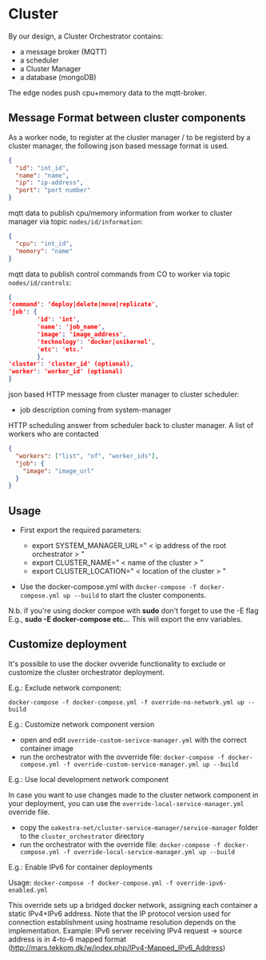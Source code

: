 # Cluster

By our design, a Cluster Orchestrator contains:

- a message broker (MQTT)
- a scheduler
- a Cluster Manager
- a database (mongoDB)

The edge nodes push cpu+memory data to the mqtt-broker.

## Message Format between cluster components

As a worker node, to register at the cluster manager / to be registerd by a cluster manager, the following json based message format is used.

```json
{
  "id": "int_id",
  "name": "name",
  "ip": "ip-address",
  "port": "port number"
}
```

mqtt data to publish cpu/memory information from worker to cluster manager via topic `nodes/id/information`:

```json
{
  "cpu": "int_id",
  "memory": "name"
}
```

mqtt data to publish control commands from CO to worker via topic `nodes/id/controls`:

```json
{
'command': 'deploy|delete|move|replicate',
'job': {
        'id': 'int',
        'name': 'job_name',
        'image': 'image_address',
        'technology': 'docker|unikernel',
        'etc': 'etc.'
        },
'cluster': 'cluster_id' (optional),
'worker': 'worker_id' (optional)
}
```

json based HTTP message from cluster manager to cluster scheduler:

- job description coming from system-manager

HTTP scheduling answer from scheduler back to cluster manager. A list of workers who are contacted

```json
{
  "workers": ["list", "of", "worker_ids"],
  "job": {
    "image": "image_url"
  }
}
```

## Usage

- First export the required parameters:

  - export SYSTEM_MANAGER_URL=" < ip address of the root orchestrator > "
  - export CLUSTER_NAME=" < name of the cluster > "
  - export CLUSTER_LOCATION=" < location of the cluster > "

- Use the docker-compose.yml with `docker-compose -f docker-compose.yml up --build` to start the cluster components.

N.b. if you're using docker compoe with **sudo** don't forget to use the -E flag E.g., **sudo -E docker-compose etc..**. This will export the env variables.

## Customize deployment

It's possible to use the docker ovveride functionality to exclude or customize the cluster orchestrator deployment.

E.g.: Exclude network component:

`docker-compose -f docker-compose.yml -f override-no-network.yml up --build`

E.g.: Customize network component version

- open and edit `override-custom-serivce-manager.yml` with the correct container image
- run the orchestrator with the ovverride file: `docker-compose -f docker-compose.yml -f override-custom-service-manager.yml up --build`

E.g.: Use local development network component

In case you want to use changes made to the cluster network component in your deployment,
you can use the `override-local-service-manager.yml` override file.

- copy the `oakestra-net/cluster-service-manager/service-manager` folder to the `cluster_orchestrator` directory
- run the orchestrator with the override file: `docker-compose -f docker-compose.yml -f override-local-service-manager.yml up --build`

E.g.: Enable IPv6 for container deployments

Usage: `docker-compose -f docker-compose.yml -f override-ipv6-enabled.yml`

This override sets up a bridged docker network, assigning each container a static IPv4+IPv6 address.
Note that the IP protocol version used for connection establishment using hostname resolution depends on the implementation.
Example: IPv6 server receiving IPv4 request -> source address is in 4-to-6 mapped format (http://mars.tekkom.dk/w/index.php/IPv4-Mapped_IPv6_Address)
